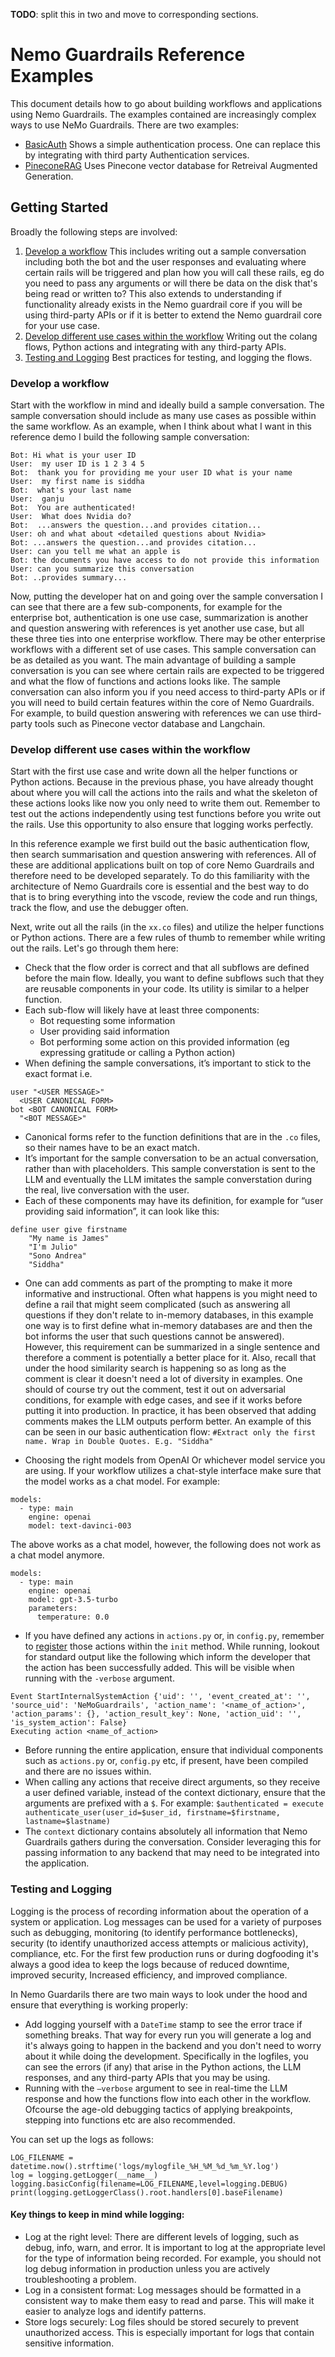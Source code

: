 **TODO**: split this in two and move to corresponding sections.

# Nemo Guardrails Reference Examples

This document details how to go about building workflows and applications using Nemo Guardrails. The examples contained are increasingly complex ways to use NeMo Guardrails. There are two examples:

- [BasicAuth]()
  Shows a simple authentication process. One can replace this by integrating with third party Authentication services.
- [PineconeRAG]()
  Uses Pinecone vector database for Retreival Augmented Generation.

## Getting Started

Broadly the following steps are involved:

1. [Develop a workflow]()
    This includes writing out a sample conversation including both the bot and the user responses and evaluating where certain rails will be triggered and plan how you will call these rails, eg do you need to pass any arguments or will there be data on the disk that's being read or written to? This also extends to understanding if functionality already exists in the Nemo guardrail core if you will be using third-party APIs or if it is better to extend the Nemo guardrail core for your use case.
2. [Develop different use cases within the workflow]()
    Writing out the colang flows, Python actions and integrating with any third-party APIs.
3. [Testing and Logging]()
    Best practices for testing, and logging the flows.


### Develop a workflow

Start with the workflow in mind and ideally build a sample conversation. The sample conversation should include as many use cases as possible within the same workflow. As an example, when I think about what I want in this reference demo I build the following sample conversation:

```
Bot: Hi what is your user ID
User:  my user ID is 1 2 3 4 5
Bot:  thank you for providing me your user ID what is your name
User:  my first name is siddha
Bot:  what's your last name
User:  ganju
Bot:  You are authenticated!
User:  What does Nvidia do?
Bot:  ...answers the question...and provides citation...
User: oh and what about <detailed questions about Nvidia>
Bot: ...answers the question...and provides citation...
User: can you tell me what an apple is
Bot: the documents you have access to do not provide this information
User: can you summarize this conversation
Bot: ..provides summary...
```

Now, putting the developer hat on and going over the sample conversation I can see that there are a few sub-components, for example for the enterprise bot, authentication is one use case, summarization is another and question answering with references is yet another use case, but all these three ties into one enterprise workflow. There may be other enterprise workflows with a different set of use cases. This sample conversation can be as detailed as you want. The main advantage of building a sample conversation is you can see where certain rails are expected to be triggered and what the flow of functions and actions looks like. The sample conversation can also inform you if you need access to third-party APIs or if you will need to build certain features within the core of Nemo Guardrails. For example, to build question answering with references we can use third-party tools such as Pinecone vector database and Langchain.

### Develop different use cases within the workflow

Start with the first use case and write down all the helper functions or Python actions. Because in the previous phase, you have already thought about where you will call the actions into the rails and what the skeleton of these actions looks like now you only need to write them out. Remember to test out the actions independently using test functions before you write out the rails. Use this opportunity to also ensure that logging works perfectly.

In this reference example we first build out the basic authentication flow, then search summarisation and question answering with references. All of these are additional applications built on top of core Nemo Guardrails and therefore need to be developed separately. To do this familiarity with the architecture of Nemo Guardrails core is essential and the best way to do that is to bring everything into the vscode, review the code and run things, track the flow, and use the debugger often.

Next, write out all the rails (in the `xx.co` files) and utilize the helper functions or Python actions. There are a few rules of thumb to remember while writing out the rails. Let's go through them here:

- Check that the flow order is correct and that all subflows are defined before the main flow. Ideally, you want to define subflows such that they are reusable components in your code. Its utility is similar to a helper function.
- Each sub-flow will likely have at least three components:
  - Bot requesting some information
  - User providing said information
  - Bot performing some action on this provided information (eg expressing gratitude or calling a Python action)
- When defining the sample conversations, it’s important to stick to the exact format i.e.
```
user "<USER MESSAGE>"
  <USER CANONICAL FORM>
bot <BOT CANONICAL FORM>
  "<BOT MESSAGE>"
```
- Canonical forms refer to the function definitions that are in the `.co` files, so their names have to be an exact match.
- It’s important for the sample conversation to be an actual conversation, rather than with placeholders. This sample converstation is sent to the LLM and eventually the LLM imitates the sample converstation during the real, live conversation with the user.
- Each of these components may have its definition, for example for “user providing said information”, it can look like this:
```
define user give firstname
    "My name is James"
    "I'm Julio"
    "Sono Andrea"
    "Siddha"
```
- One can add comments as part of the prompting to make it more informative and instructional. Often what happens is you might need to define a rail that might seem complicated (such as answering all questions if they don't relate to in-memory databases, in this example one way is to first define what in-memory databases are and then the bot informs the user that such questions cannot be answered). However, this requirement can be summarized in a single sentence and therefore a comment is potentially a better place for it. Also, recall that under the hood similarity search is happening so as long as the comment is clear it doesn't need a lot of diversity in examples. One should of course try out the comment, test it out on adversarial conditions, for example with edge cases, and see if it works before putting it into production. In practice, it has been observed that adding comments makes the LLM outputs perform better. An example of this can be seen in our basic authentication flow:
`#Extract only the first name. Wrap in Double Quotes. E.g. "Siddha"`

- Choosing the right models from OpenAI Or whichever model service you are using. If your workflow utilizes a chat-style interface make sure that the model works as a chat model. For example:
```
models:
  - type: main
    engine: openai
    model: text-davinci-003
```
The above works as a chat model, however, the following does not work as a chat model anymore.

```
models:
  - type: main
    engine: openai
    model: gpt-3.5-turbo
    parameters:
      temperature: 0.0
```
- If you have defined any actions in `actions.py` or, in `config.py`, remember to [register](https://github.com/NVIDIA/NeMo-Guardrails/blob/main/docs/user_guide/configuration-guide.md#custom-initialization) those actions within the `init` method. While running, lookout for standard output like the following which inform the developer that the action has been successfully added. This will be visible when running with the `-verbose` argument.
```
Event StartInternalSystemAction {'uid': '', 'event_created_at': '', 'source_uid': 'NeMoGuardrails', 'action_name': '<name_of_action>', 'action_params': {}, 'action_result_key': None, 'action_uid': '', 'is_system_action': False}
Executing action <name_of_action>
```
- Before running the entire application, ensure that individual components such as `actions.py` or, `config.py` etc, if present, have been compiled and there are no issues within.
- When calling any actions that receive direct arguments, so they receive a user defined variable, instead of the context dictionary, ensure that the arguments are prefixed with a `$`. For example: `$authenticated = execute authenticate_user(user_id=$user_id, firstname=$firstname, lastname=$lastname)`
- The `context` dictionary contains absolutely all information that Nemo Guardrails gathers during the conversation. Consider leveraging this for passing information to any backend that may need to be integrated into the application.


### Testing and Logging

Logging is the process of recording information about the operation of a system or application. Log messages can be used for a variety of purposes such as debugging, monitoring (to identify performance bottlenecks), security (to identify unauthorized access attempts or malicious activity), compliance, etc. For the first few production runs or during dogfooding it's always a good idea to keep the logs because of reduced downtime, improved security, Increased efficiency, and improved compliance.

In Nemo Guardarils there are two main ways to look under the hood and ensure that everything is working properly:
- Add logging yourself with a `DateTime` stamp to see the error trace if something breaks. That way for every run you will generate a log and it's always going to happen in the backend and you don't need to worry about it while doing the development. Specifically in the logfiles, you can see the errors (if any) that arise in the Python actions, the LLM responses, and any third-party APIs that you may be using.
- Running with the `–verbose` argument to see in real-time the LLM response and how the functions flow into each other in the workflow. Ofcourse the age-old debugging tactics of applying breakpoints, stepping into functions etc are also recommended.

You can set up the logs as follows:
```
LOG_FILENAME = datetime.now().strftime('logs/mylogfile_%H_%M_%d_%m_%Y.log')
log = logging.getLogger(__name__)
logging.basicConfig(filename=LOG_FILENAME,level=logging.DEBUG)
print(logging.getLoggerClass().root.handlers[0].baseFilename)
```

#### Key things to keep in mind while logging:

- Log at the right level: There are different levels of logging, such as debug, info, warn, and error. It is important to log at the appropriate level for the type of information being recorded. For example, you should not log debug information in production unless you are actively troubleshooting a problem.
- Log in a consistent format: Log messages should be formatted in a consistent way to make them easy to read and parse. This will make it easier to analyze logs and identify patterns.
- Store logs securely: Log files should be stored securely to prevent unauthorized access. This is especially important for logs that contain sensitive information.
